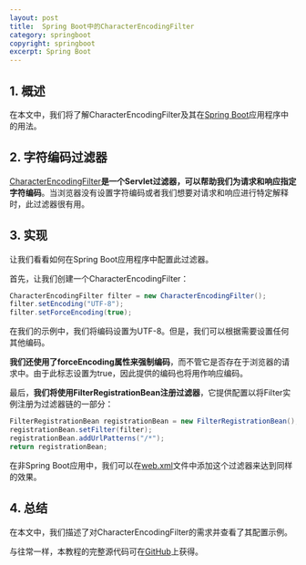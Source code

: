 ```yaml
---
layout: post
title:  Spring Boot中的CharacterEncodingFilter
category: springboot
copyright: springboot
excerpt: Spring Boot
---
```


## 1. 概述

在本文中，我们将了解CharacterEncodingFilter及其在[Spring Boot](https://www.baeldung.com/spring-boot)应用程序中的用法。

## 2. 字符编码过滤器

[CharacterEncodingFilter](https://docs.spring.io/spring/docs/current/javadoc-api/org/springframework/web/filter/CharacterEncodingFilter.html)**是一个Servlet过滤器，可以帮助我们为请求和响应指定字符编码**。当浏览器没有设置字符编码或者我们想要对请求和响应进行特定解释时，此过滤器很有用。

## 3. 实现

让我们看看如何在Spring Boot应用程序中配置此过滤器。

首先，让我们创建一个CharacterEncodingFilter：

```java
CharacterEncodingFilter filter = new CharacterEncodingFilter();
filter.setEncoding("UTF-8");
filter.setForceEncoding(true);
```

在我们的示例中，我们将编码设置为UTF-8。但是，我们可以根据需要设置任何其他编码。

**我们还使用了forceEncoding属性来强制编码**，而不管它是否存在于浏览器的请求中。由于此标志设置为true，因此提供的编码也将用作响应编码。

最后，**我们将使用FilterRegistrationBean注册过滤器**，它提供配置以将Filter实例注册为过滤器链的一部分：

```java
FilterRegistrationBean registrationBean = new FilterRegistrationBean();
registrationBean.setFilter(filter);
registrationBean.addUrlPatterns("/*");
return registrationBean;
```

在非Spring Boot应用中，我们可以在[web.xml](https://www.baeldung.com/spring-xml-vs-java-config)文件中添加这个过滤器来达到同样的效果。

## 4. 总结

在本文中，我们描述了对CharacterEncodingFilter的需求并查看了其配置示例。

与往常一样，本教程的完整源代码可在[GitHub](https://github.com/tuyucheng7/taketoday-tutorial4j/tree/master/spring-boot-modules/spring-boot-mvc-3)上获得。